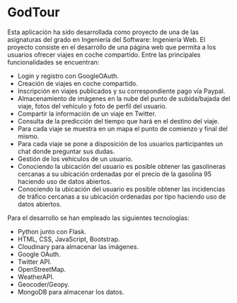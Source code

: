 # GodTour
Esta aplicación ha sido desarrollada como proyecto de una de las asignaturas del grado en Ingeniería del Software: Ingeniería Web. El proyecto consiste en el desarrollo de una página web que permita a los usuarios ofrecer viajes en coche compartido. Entre las principales funcionalidades se encuentran:
- Login y registro con GoogleOAuth.
- Creación de viajes en coche compartido.
- Inscripción en viajes publicados y su correspondiente pago vía Paypal.
- Almacenamiento de imágenes en la nube del punto de subida/bajada del viaje, fotos del vehículo y foto de perfil del usuario.
- Compartir la información de un viaje en Twitter.
- Consulta de la predicción del tiempo que hará en el destino del viaje.
- Para cada viaje se muestra en un mapa el punto de comienzo y final del mismo.
- Para cada viaje se pone a disposición de los usuarios participantes un chat donde preguntar sus dudas. 
- Gestión de los vehículos de un usuario.
- Conociendo la ubicación del usuario es posible obtener las gasolineras cercanas a su ubicación ordenadas por el precio de la gasolina 95 haciendo uso de datos abiertos.
- Conociendo la ubicación del usuario es posible obtener las incidencias de tráfico cercanas a su ubicación ordenadas por tipo haciendo uso de datos abiertos.

Para el desarrollo se han empleado las siguientes tecnologías:
- Python junto con Flask.
- HTML, CSS, JavaScript, Bootstrap.
- Cloudinary para almacenar las imágenes.
- Google OAuth.
- Twitter API.
- OpenStreetMap.
- WeatherAPI.
- Geocoder/Geopy.
- MongoDB para almacenar los datos.
